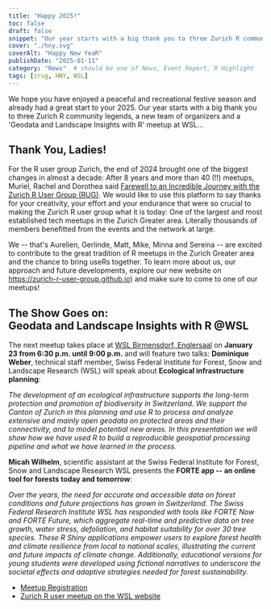 ```yaml
---
title: "Happy 2025!"
toc: false
draft: false
snippet: "Our year starts with a big thank you to three Zurich R community legends, a new team of organizers and a 'Geodata and Landscape Insights with R' meetup at WSL..."
cover: "./hny.svg"
coverAlt: "Happy New YeaR"
publishDate: "2025-01-11"
category: "News"  # should be one of News, Event Report, R Highlight
tags: [zrug, HNY, WSL]
---
```


We hope you have enjoyed a peaceful and recreational festive season and already had a great start to your 2025. Our year starts with a big thank you to three Zurich R community legends, a new team of organizers and a 'Geodata and Landscape Insights with R' meetup at WSL...

## Thank You, Ladies!

For the R user group Zurich, the end of 2024 brought one of the biggest changes in almost a decade: 
After 8 years and more than 40 (!!) meetups, Muriel, Rachel and Dorothea said <a href="https://www.linkedin.com/posts/activity-7244638275401879552-rSn2">Farewell to an Incredible Journey with the Zurich R User Group (RUG)</a>. We would like to use this platform to say thanks for your creativity, your effort and your endurance that were so crucial to making the Zurich R user group what it is today:
One of the largest and most established tech meetups in the Zurich Greater area. 
Literally thousands of members benefitted from the events and the network at large. 

We -- that's Aurelien, Gerlinde, Matt, Mike, Minna and Sereina -- are excited to contribute to the great tradition of R meetups in the Zurich Greater area and the chance to bring useRs together. To learn more about us, our approach and future developments, explore our new website on 
https://zurich-r-user-group.github.io) and make sure to come to one of our meetups! 


## The Show Goes on:<br>Geodata and Landscape Insights with R @WSL

The next meetup takes place at [WSL Birmensdorf, Englersaal](https://maps.app.goo.gl/PqgzKBW4uPqeC7zT6) on 
**January 23 from 6:30 p.m. until 9:00 p.m.** and will feature two talks: **Dominique Weber**, technical staff member, Swiss Federal Institute for Forest, Snow and Landscape Research (WSL) will speak about **Ecological infrastructure planning**:

*The development of an ecological infrastructure supports the long-term protection and promotion of biodiversity in Switzerland. We support the Canton of Zurich in this planning and use R to process and analyze extensive and mainly open geodata on protected areas and their connectivity, and to model potential new areas. In this presentation we will show how we have used R to build a reproducible geospatial processing pipeline and what we have learned in the process.*

**Micah Wilhelm**, scientific assistant at the Swiss Federal Institute for Forest, Snow and Landscape Research WSL presents the **FORTE app -- an online tool for forests today and tomorrow**:

*Over the years, the need for accurate and accessible data on forest conditions and future projections has grown in Switzerland. The Swiss Federal Research Institute WSL has responded with tools like FORTE Now and FORTE Future, which aggregate real-time and predictive data on tree growth, water stress, defoliation, and habitat suitability for over 30 tree species. These R Shiny applications empower users to explore forest health and climate resilience from local to national scales, illustrating the current and future impacts of climate change. Additionally, educational versions for young students were developed using fictional narratives to underscore the societal effects and adaptive strategies needed for forest sustainability.*


- [Meetup Registration](https://www.meetup.com/zurich-r-user-group/events/304647040/?eventOrigin=group_upcoming_events)
- [Zurich R user meetup on the WSL website](https://www.wsl.ch/de/veranstaltungen-und-kurse/zurich-r-user-group-meetup/)